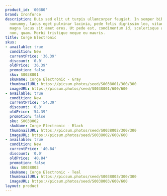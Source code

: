 ```yaml
---
product_id: '00380'
brand: Ironforce
description: Duis sed elit ut turpis ullamcorper feugiat. In semper bibendum libero.Proin
  nonummy, lacus eget pulvinar lacinia, pede felis dignissim leo, vitae tristique
  magna lacus sit amet eros. Ut pede est, condimentum id, scelerisque ac, malesuada
  non, quam. Morbi tristique neque eu mauris.
title: Corge Electronic
skus:
- available: true
  condition: New
  currentPrice: '36.39'
  discount: '0.0'
  oldPrice: '36.39'
  promotion: false
  sku: S0038001
  skuName: Corge Electronic - Gray
  thumbnailURL: https://picsum.photos/seed/S0038001/300/300
  imageURL: https://picsum.photos/seed/S0038001/600/600
- available: true
  condition: New
  currentPrice: '54.39'
  discount: '0.0'
  oldPrice: '54.39'
  promotion: false
  sku: S0038002
  skuName: Corge Electronic - Black
  thumbnailURL: https://picsum.photos/seed/S0038002/300/300
  imageURL: https://picsum.photos/seed/S0038002/600/600
- available: true
  condition: New
  currentPrice: '40.84'
  discount: '0.0'
  oldPrice: '40.84'
  promotion: false
  sku: S0038003
  skuName: Corge Electronic - Teal
  thumbnailURL: https://picsum.photos/seed/S0038003/300/300
  imageURL: https://picsum.photos/seed/S0038003/600/600
layout: product
---
```

